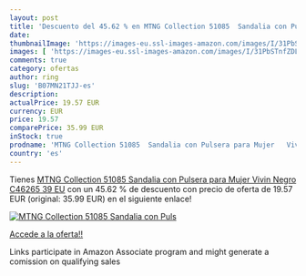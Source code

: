 ```yaml
---
layout: post
title: 'Descuento del 45.62 % en MTNG Collection 51085  Sandalia con Puls'
date: 
thumbnailImage: 'https://images-eu.ssl-images-amazon.com/images/I/31PbSTnfZDL._SL200_.jpg'
images: [ 'https://images-eu.ssl-images-amazon.com/images/I/31PbSTnfZDL._SL200_.jpg' ]
comments: true
category: ofertas
author: ring
slug: 'B07MN21TJJ-es'
description:
actualPrice: 19.57 EUR
currency: EUR
price: 19.57
comparePrice: 35.99 EUR
inStock: true
prodname: 'MTNG Collection 51085  Sandalia con Pulsera para Mujer   Vivin Negro C46265   39 EU'
country: 'es'
---
```


Tienes [MTNG Collection 51085  Sandalia con Pulsera para Mujer   Vivin Negro C46265   39 EU](https://www.amazon.es/dp/B07MN21TJJ/?tag=tolees-21) con un 45.62 % de descuento con precio de oferta de 19.57 EUR (original: 35.99 EUR) en el siguiente enlace!

[![MTNG Collection 51085  Sandalia con Puls](https://images-eu.ssl-images-amazon.com/images/I/31PbSTnfZDL._SL200_.jpg)](https://www.amazon.es/dp/B07MN21TJJ/?tag=tolees-21)

[Accede a la oferta!!](https://www.amazon.es/dp/B07MN21TJJ/?tag=tolees-21)

Links participate in Amazon Associate program and might generate a comission on qualifying sales


